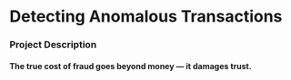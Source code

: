 # Detecting Anomalous Transactions
<h3>Project Description</h3>
<h4>The true cost of fraud goes beyond money — it damages trust.</h4>
